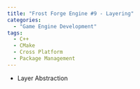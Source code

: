 ```yaml
---
title: "Frost Forge Engine #9 - Layering"
categories:
  - "Game Engine Development"
tags:
  - C++
  - CMake
  - Cross Platform
  - Package Management
---
```


- Layer Abstraction